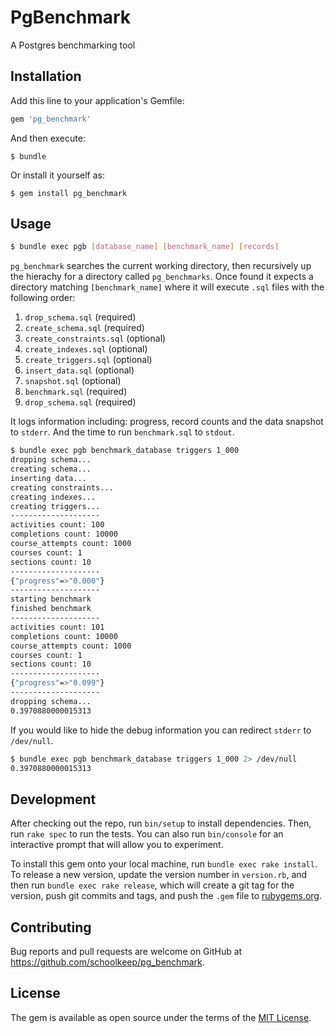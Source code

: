 # PgBenchmark

A Postgres benchmarking tool

## Installation

Add this line to your application's Gemfile:

```ruby
gem 'pg_benchmark'
```

And then execute:

    $ bundle

Or install it yourself as:

    $ gem install pg_benchmark

## Usage

```bash
$ bundle exec pgb [database_name] [benchmark_name] [records]
```

`pg_benchmark` searches the current working directory, then recursively up the 
hierachy for a directory called `pg_benchmarks`. Once found it expects a directory 
matching `[benchmark_name]` where it will execute `.sql` files with the following order:

1. `drop_schema.sql` (required)
2. `create_schema.sql` (required)
3. `create_constraints.sql` (optional)
4. `create_indexes.sql` (optional)
5. `create_triggers.sql` (optional)
6. `insert_data.sql` (optional)
7. `snapshot.sql` (optional)
8. `benchmark.sql` (required)
9. `drop_schema.sql` (required)

It logs information including: progress, record counts and the data snapshot to 
`stderr`. And the time to run `benchmark.sql` to `stdout`.

```bash
$ bundle exec pgb benchmark_database triggers 1_000
dropping schema...
creating schema...
inserting data...
creating constraints...
creating indexes...
creating triggers...
--------------------
activities count: 100
completions count: 10000
course_attempts count: 1000
courses count: 1
sections count: 10
--------------------
{"progress"=>"0.000"}
--------------------
starting benchmark
finished benchmark
--------------------
activities count: 101
completions count: 10000
course_attempts count: 1000
courses count: 1
sections count: 10
--------------------
{"progress"=>"0.099"}
--------------------
dropping schema...
0.3970880000015313
```

If you would like to hide the debug information you can redirect `stderr` to `/dev/null`.

```bash
$ bundle exec pgb benchmark_database triggers 1_000 2> /dev/null
0.3970880000015313
```

## Development

After checking out the repo, run `bin/setup` to install dependencies. Then, run `rake spec` to run the tests. You can also run `bin/console` for an interactive prompt that will allow you to experiment.

To install this gem onto your local machine, run `bundle exec rake install`. To release a new version, update the version number in `version.rb`, and then run `bundle exec rake release`, which will create a git tag for the version, push git commits and tags, and push the `.gem` file to [rubygems.org](https://rubygems.org).

## Contributing

Bug reports and pull requests are welcome on GitHub at https://github.com/schoolkeep/pg_benchmark.

## License

The gem is available as open source under the terms of the [MIT
License](http://opensource.org/licenses/MIT).
